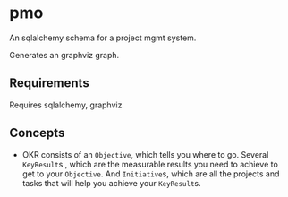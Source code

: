 # pmo
An sqlalchemy schema for a project mgmt system.

Generates an graphviz graph.


## Requirements

Requires sqlalchemy, graphviz

## Concepts

- OKR consists of an `Objective`, which tells you where to go.
Several `KeyResult`s , which are the measurable results you need to achieve
to get to your `Objective`. And `Initiative`s, which are all the projects and
tasks that will help you achieve your `KeyResult`s.
